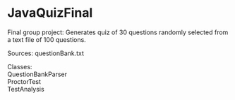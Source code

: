 # JavaQuizFinal
Final group project: Generates quiz of 30 questions randomly selected from a text file of 100 questions.

Sources:
   questionBank.txt

Classes:  
   QuestionBankParser   
   ProctorTest         
   TestAnalysis       
